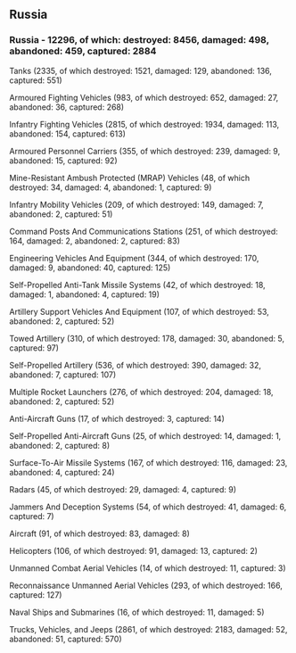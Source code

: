 
 
 ## Russia
 
 ### Russia - 12296, of which: destroyed: 8456, damaged: 498, abandoned: 459, captured: 2884

 

 

 Tanks (2335, of which destroyed: 1521, damaged: 129, abandoned: 136, captured: 551)

 Armoured Fighting Vehicles (983, of which destroyed: 652, damaged: 27, abandoned: 36, captured: 268)

 Infantry Fighting Vehicles (2815, of which destroyed: 1934, damaged: 113, abandoned: 154, captured: 613)

 Armoured Personnel Carriers (355, of which destroyed: 239, damaged: 9, abandoned: 15, captured: 92)

 Mine-Resistant Ambush Protected (MRAP) Vehicles (48, of which destroyed: 34, damaged: 4, abandoned: 1, captured: 9)

 Infantry Mobility Vehicles (209, of which destroyed: 149, damaged: 7, abandoned: 2, captured: 51)

 Command Posts And Communications Stations (251, of which destroyed: 164, damaged: 2, abandoned: 2, captured: 83)

 Engineering Vehicles And Equipment (344, of which destroyed: 170, damaged: 9, abandoned: 40, captured: 125)

 Self-Propelled Anti-Tank Missile Systems (42, of which destroyed: 18, damaged: 1, abandoned: 4, captured: 19)

 Artillery Support Vehicles And Equipment (107, of which destroyed: 53, abandoned: 2, captured: 52)

 Towed Artillery (310, of which destroyed: 178, damaged: 30, abandoned: 5, captured: 97)

 Self-Propelled Artillery (536, of which destroyed: 390, damaged: 32, abandoned: 7, captured: 107)

 Multiple Rocket Launchers (276, of which destroyed: 204, damaged: 18, abandoned: 2, captured: 52)

 Anti-Aircraft Guns (17, of which destroyed: 3, captured: 14)

 Self-Propelled Anti-Aircraft Guns (25, of which destroyed: 14, damaged: 1, abandoned: 2, captured: 8)

 Surface-To-Air Missile Systems (167, of which destroyed: 116, damaged: 23, abandoned: 4, captured: 24)

 Radars (45, of which destroyed: 29, damaged: 4, captured: 9)

 Jammers And Deception Systems (54, of which destroyed: 41, damaged: 6, captured: 7)

 Aircraft (91, of which destroyed: 83, damaged: 8)

 Helicopters (106, of which destroyed: 91, damaged: 13, captured: 2)

 Unmanned Combat Aerial Vehicles (14, of which destroyed: 11, captured: 3)

 Reconnaissance Unmanned Aerial Vehicles (293, of which destroyed: 166, captured: 127)

 Naval Ships and Submarines (16, of which destroyed: 11, damaged: 5)

 Trucks, Vehicles, and Jeeps (2861, of which destroyed: 2183, damaged: 52, abandoned: 51, captured: 570)

